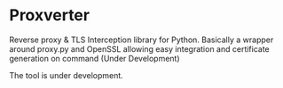 # Proxverter
Reverse proxy & TLS Interception library for Python. Basically a wrapper around proxy.py and OpenSSL allowing easy integration and certificate generation on command (Under Development) 

The tool is under development.

